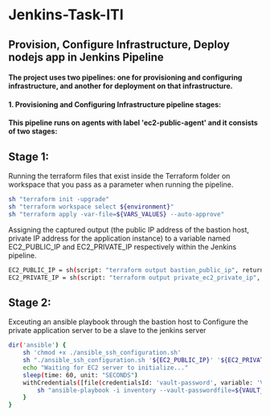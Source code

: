 # Jenkins-Task-ITI
## Provision, Configure Infrastructure, Deploy nodejs app in Jenkins Pipeline

#### The project uses two pipelines: one for provisioning and configuring infrastructure, and another for deployment on that infrastructure.

#### 1. Provisioning and Configuring Infrastructure pipeline stages:
   #### This pipeline runs on agents with label 'ec2-public-agent' and it consists of two stages:
 
   ## Stage 1: ## 

Running the terraform files that exist inside the Terraform folder on workspace that you pass as a parameter when running the pipeline. 
```bash             
sh "terraform init -upgrade"
sh "terraform workspace select ${environment}"
sh "terraform apply -var-file=${VARS_VALUES} --auto-approve"
```

Assigning the captured output (the public IP address of the bastion host, private IP address for the application instance) to a variable named EC2_PUBLIC_IP and EC2_PRIVATE_IP respectively within the Jenkins pipeline.

```bash
EC2_PUBLIC_IP = sh(script: "terraform output bastion_public_ip", returnStdout: true).trim()
EC2_PRIVATE_IP = sh(script: "terraform output private_ec2_private_ip", returnStdout: true).trim()
```

## Stage 2:
Exceuting an ansible playbook through the bastion host to Configure the private application server to be a slave to the jenkins server 

```bash
dir('ansible') {
    sh 'chmod +x ./ansible_ssh_configuration.sh'
    sh "./ansible_ssh_configuration.sh '${EC2_PUBLIC_IP}' '${EC2_PRIVATE_IP}'"                        
    echo "Waiting for EC2 server to initialize..."
    sleep(time: 60, unit: "SECONDS") 
    withCredentials([file(credentialsId: 'vault-password', variable: 'VAULT_PASSWORD')]) {
        sh "ansible-playbook -i inventory --vault-passwordfile=${VAULT_PASSWORD} --ssh-common-args='-o StrictHostKeyChecking=no' playbook.yml"
    }
}
```
